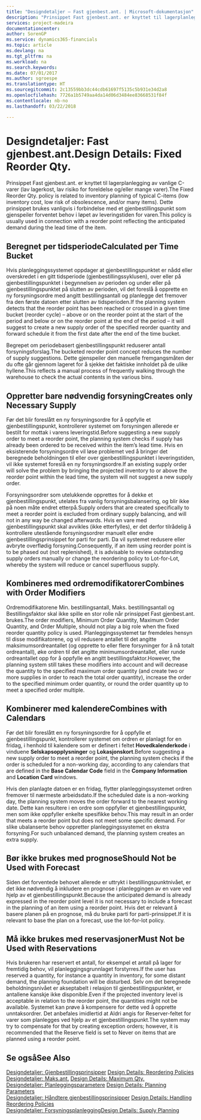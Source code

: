 ```yaml
---
title: "Designdetaljer – Fast gjenbest.ant. | Microsoft-dokumentasjon"
description: "Prinsippet Fast gjenbest.ant. er knyttet til lagerplanlegging av vanlige C-varer (lav lagerkost, lav risiko for foreldelse og/eller mange varer). Dette prinsippet brukes vanligvis i forbindelse med et gjenbestillingspunkt som gjenspeiler forventet behov i løpet av leveringstiden for varen."
services: project-madeira
documentationcenter: 
author: SorenGP
ms.service: dynamics365-financials
ms.topic: article
ms.devlang: na
ms.tgt_pltfrm: na
ms.workload: na
ms.search.keywords: 
ms.date: 07/01/2017
ms.author: sgroespe
ms.translationtype: HT
ms.sourcegitcommit: 2c13559bb3dc44cdb61697f5135c5b931e34d2a8
ms.openlocfilehash: 7726a1b5749aa4da14d06d3484ee83668531f84f
ms.contentlocale: nb-no
ms.lasthandoff: 03/22/2018

---
```

# <a name="design-details-fixed-reorder-qty"></a><span data-ttu-id="5554d-104">Designdetaljer: Fast gjenbest.ant.</span><span class="sxs-lookup"><span data-stu-id="5554d-104">Design Details: Fixed Reorder Qty.</span></span>
<span data-ttu-id="5554d-105">Prinsippet Fast gjenbest.ant. er knyttet til lagerplanlegging av vanlige C-varer (lav lagerkost, lav risiko for foreldelse og/eller mange varer).</span><span class="sxs-lookup"><span data-stu-id="5554d-105">The Fixed Reorder Qty. policy is related to inventory planning of typical C-items (low inventory cost, low risk of obsolescence, and/or many items).</span></span> <span data-ttu-id="5554d-106">Dette prinsippet brukes vanligvis i forbindelse med et gjenbestillingspunkt som gjenspeiler forventet behov i løpet av leveringstiden for varen.</span><span class="sxs-lookup"><span data-stu-id="5554d-106">This policy is usually used in connection with a reorder point reflecting the anticipated demand during the lead time of the item.</span></span>  

## <a name="calculated-per-time-bucket"></a><span data-ttu-id="5554d-107">Beregnet per tidsperiode</span><span class="sxs-lookup"><span data-stu-id="5554d-107">Calculated per Time Bucket</span></span>  
 <span data-ttu-id="5554d-108">Hvis planleggingssystemet oppdager at gjenbestillingspunktet er nådd eller overskredet i en gitt tidsperiode (gjenbestillingssyklusen), over eller på gjenbestillingspunktet i begynnelsen av perioden og under eller på gjenbestillingspunktet på slutten av perioden, vil det foreslå å opprette en ny forsyningsordre med angitt bestillingsantall og planlegge det fremover fra den første datoen etter slutten av tidsperioden.</span><span class="sxs-lookup"><span data-stu-id="5554d-108">If the planning system detects that the reorder point has been reached or crossed in a given time bucket (reorder cycle) – above or on the reorder point at the start of the period and below or on the reorder point at the end of the period – it will suggest to create a new supply order of the specified reorder quantity and forward schedule it from the first date after the end of the time bucket.</span></span>  

 <span data-ttu-id="5554d-109">Begrepet om periodebasert gjenbestillingspunkt reduserer antall forsyningsforslag.</span><span class="sxs-lookup"><span data-stu-id="5554d-109">The bucketed reorder point concept reduces the number of supply suggestions.</span></span> <span data-ttu-id="5554d-110">Dette gjenspeiler den manuelle fremgangsmåten der du ofte går gjennom lageret for å sjekke det faktiske innholdet på de ulike hyllene.</span><span class="sxs-lookup"><span data-stu-id="5554d-110">This reflects a manual process of frequently walking through the warehouse to check the actual contents in the various bins.</span></span>  

## <a name="creates-only-necessary-supply"></a><span data-ttu-id="5554d-111">Oppretter bare nødvendig forsyning</span><span class="sxs-lookup"><span data-stu-id="5554d-111">Creates only Necessary Supply</span></span>  
 <span data-ttu-id="5554d-112">Før det blir foreslått en ny forsyningsordre for å oppfylle et gjenbestillingspunkt, kontrollerer systemet om forsyningen allerede er bestilt for mottak i varens leveringstid.</span><span class="sxs-lookup"><span data-stu-id="5554d-112">Before suggesting a new supply order to meet a reorder point, the planning system checks if supply has already been ordered to be received within the item’s lead time.</span></span> <span data-ttu-id="5554d-113">Hvis en eksisterende forsyningsordre vil løse problemet ved å bringer det beregnede beholdningen til eller over gjenbestillingspunktet i leveringstiden, vil ikke systemet foreslå en ny forsyningsordre.</span><span class="sxs-lookup"><span data-stu-id="5554d-113">If an existing supply order will solve the problem by bringing the projected inventory to or above the reorder point within the lead time, the system will not suggest a new supply order.</span></span>  

 <span data-ttu-id="5554d-114">Forsyningsordrer som utelukkende opprettes for å dekke et gjenbestillingspunkt, utelates fra vanlig forsyningsbalansering, og blir ikke på noen måte endret etterpå.</span><span class="sxs-lookup"><span data-stu-id="5554d-114">Supply orders that are created specifically to meet a reorder point is excluded from ordinary supply balancing, and will not in any way be changed afterwards.</span></span> <span data-ttu-id="5554d-115">Hvis en vare med gjenbestillingspunkt skal avvikles (ikke etterfylles), er det derfor tilrådelig å kontrollere utestående forsyningsordrer manuelt eller endre gjenbestillingsprinsippet for parti for parti. Da vil systemet redusere eller avbryte overflødig forsyning.</span><span class="sxs-lookup"><span data-stu-id="5554d-115">Consequently, if an item using reorder point is to be phased out (not replenished), it is advisable to review outstanding supply orders manually or change the reordering policy to Lot-for-Lot, whereby the system will reduce or cancel superfluous supply.</span></span>  

## <a name="combines-with-order-modifiers"></a><span data-ttu-id="5554d-116">Kombineres med ordremodifikatorer</span><span class="sxs-lookup"><span data-stu-id="5554d-116">Combines with Order Modifiers</span></span>  
 <span data-ttu-id="5554d-117">Ordremodifikatorene Min. bestillingsantall, Maks. bestillingsantall og Bestillingsfaktor skal ikke spille en stor rolle når prinsippet Fast gjenbest.ant. brukes.</span><span class="sxs-lookup"><span data-stu-id="5554d-117">The order modifiers, Minimum Order Quantity, Maximum Order Quantity, and Order Multiple, should not play a big role when the fixed reorder quantity policy is used.</span></span> <span data-ttu-id="5554d-118">Planleggingssystemet tar fremdeles hensyn til disse modifikatorene, og vil redusere antallet til det angitte maksimumsordreantallet (og opprette to eller flere forsyninger for å nå totalt ordreantall), øke ordren til det angitte minimumsordreantallet, eller runde ordreantallet opp for å oppfylle en angitt bestillingsfaktor.</span><span class="sxs-lookup"><span data-stu-id="5554d-118">However, the planning system still takes these modifiers into account and will decrease the quantity to the specified maximum order quantity (and create two or more supplies in order to reach the total order quantity), increase the order to the specified minimum order quantity, or round the order quantity up to meet a specified order multiple.</span></span>  

## <a name="combines-with-calendars"></a><span data-ttu-id="5554d-119">Kombinerer med kalendere</span><span class="sxs-lookup"><span data-stu-id="5554d-119">Combines with Calendars</span></span>  
 <span data-ttu-id="5554d-120">Før det blir foreslått en ny forsyningsordre for å oppfylle et gjenbestillingspunkt, kontrollerer systemet om ordren er planlagt for en fridag, i henhold til kalendere som er definert i feltet **Hovedkalenderkode** i vinduene **Selskapsopplysninger** og **Lokasjonskort**.</span><span class="sxs-lookup"><span data-stu-id="5554d-120">Before suggesting a new supply order to meet a reorder point, the planning system checks if the order is scheduled for a non-working day, according to any calendars that are defined in the **Base Calendar Code** field in the **Company Information** and **Location Card** windows.</span></span>  

 <span data-ttu-id="5554d-121">Hvis den planlagte datoen er en fridag, flytter planleggingssystemet ordren fremover til nærmeste arbeidsdato.</span><span class="sxs-lookup"><span data-stu-id="5554d-121">If the scheduled date is a non-working day, the planning system moves the order forward to the nearest working date.</span></span> <span data-ttu-id="5554d-122">Dette kan resultere i en ordre som oppfyller et gjenbestillingspunkt, men som ikke oppfyller enkelte spesifikke behov.</span><span class="sxs-lookup"><span data-stu-id="5554d-122">This may result in an order that meets a reorder point but does not meet some specific demand.</span></span> <span data-ttu-id="5554d-123">For slike ubalanserte behov oppretter planleggingssystemet en ekstra forsyning.</span><span class="sxs-lookup"><span data-stu-id="5554d-123">For such unbalanced demand, the planning system creates an extra supply.</span></span>  

## <a name="should-not-be-used-with-forecast"></a><span data-ttu-id="5554d-124">Bør ikke brukes med prognose</span><span class="sxs-lookup"><span data-stu-id="5554d-124">Should Not be Used with Forecast</span></span>  
 <span data-ttu-id="5554d-125">Siden det forventede behovet allerede er uttrykt i bestillingspunktnivået, er det ikke nødvendig å inkludere en prognose i planleggingen av en vare ved hjelp av et gjenbestillingspunkt.</span><span class="sxs-lookup"><span data-stu-id="5554d-125">Because the anticipated demand is already expressed in the reorder point level it is not necessary to include a forecast in the planning of an item using a reorder point.</span></span> <span data-ttu-id="5554d-126">Hvis det er relevant å basere planen på en prognose, må du bruke parti for parti-prinsippet.</span><span class="sxs-lookup"><span data-stu-id="5554d-126">If it is relevant to base the plan on a forecast, use the lot-for-lot policy.</span></span>  

## <a name="must-not-be-used-with-reservations"></a><span data-ttu-id="5554d-127">Må ikke brukes med reservasjoner</span><span class="sxs-lookup"><span data-stu-id="5554d-127">Must Not be Used with Reservations</span></span>  
 <span data-ttu-id="5554d-128">Hvis brukeren har reservert et antall, for eksempel et antall på lager for fremtidig behov, vil planleggingsgrunnlaget forstyrres.</span><span class="sxs-lookup"><span data-stu-id="5554d-128">If the user has reserved a quantity, for instance a quantity in inventory, for some distant demand, the planning foundation will be disturbed.</span></span> <span data-ttu-id="5554d-129">Selv om det beregnede beholdningsnivået er akseptabelt i relasjon til gjenbestillingspunktet, er antallene kanskje ikke disponible.</span><span class="sxs-lookup"><span data-stu-id="5554d-129">Even if the projected inventory level is acceptable in relation to the reorder point, the quantities might not be available.</span></span> <span data-ttu-id="5554d-130">Systemet kan prøve å kompensere for dette ved å opprette unntaksordrer. Det anbefales imidlertid at Aldri angis for Reserver-feltet for varer som planlegges ved hjelp av et gjenbestillingspunkt.</span><span class="sxs-lookup"><span data-stu-id="5554d-130">The system may try to compensate for that by creating exception orders; however, it is recommended that the Reserve field is set to Never on items that are planned using a reorder point.</span></span>  

## <a name="see-also"></a><span data-ttu-id="5554d-131">Se også</span><span class="sxs-lookup"><span data-stu-id="5554d-131">See Also</span></span>  
 <span data-ttu-id="5554d-132">[Designdetaljer: Gjenbestillingsprinsipper](design-details-reordering-policies.md) </span><span class="sxs-lookup"><span data-stu-id="5554d-132">[Design Details: Reordering Policies](design-details-reordering-policies.md) </span></span>  
 <span data-ttu-id="5554d-133">[Designdetaljer: Maks.ant.](design-details-maximum-qty.md) </span><span class="sxs-lookup"><span data-stu-id="5554d-133">[Design Details: Maximum Qty.](design-details-maximum-qty.md) </span></span>  
 <span data-ttu-id="5554d-134">[Designdetaljer: Planleggingsparametere](design-details-planning-parameters.md) </span><span class="sxs-lookup"><span data-stu-id="5554d-134">[Design Details: Planning Parameters](design-details-planning-parameters.md) </span></span>  
 <span data-ttu-id="5554d-135">[Designdetaljer: Håndtere gjenbestillingsprinsipper](design-details-handling-reordering-policies.md) </span><span class="sxs-lookup"><span data-stu-id="5554d-135">[Design Details: Handling Reordering Policies](design-details-handling-reordering-policies.md) </span></span>  
 [<span data-ttu-id="5554d-136">Designdetaljer: Forsyningsplanlegging</span><span class="sxs-lookup"><span data-stu-id="5554d-136">Design Details: Supply Planning</span></span>](design-details-supply-planning.md)

